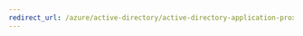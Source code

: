 ```yaml
---
redirect_url: /azure/active-directory/active-directory-application-proxy-conditional-access
---
```

